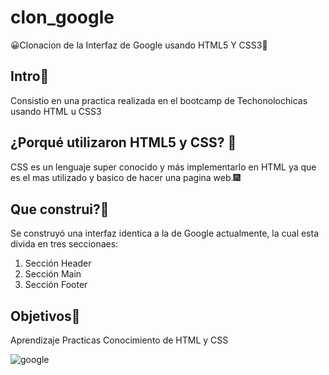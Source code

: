 # clon_google
😀Clonacion de la Interfaz de Google usando HTML5 Y CSS3🎇
## Intro🎇
Consistio en una practica realizada en el bootcamp de Techonolochicas usando HTML u CSS3

## ¿Porqué utilizaron HTML5 y CSS? 🎪
CSS es un lenguaje super conocido y más implementarlo en HTML ya que es el mas
utilizado y basico de hacer una pagina web.🎆

## Que construi?🤔
Se construyó una interfaz identica a la de Google actualmente, la cual esta divida en tres seccionaes:
1. Sección Header
2. Sección Main
3. Sección Footer

## Objetivos🤗
Aprendizaje
Practicas
Conocimiento de HTML y CSS


![google](https://github.com/galletita020699/clon_google/assets/140213509/b81b4ff1-bdf4-42d7-a09a-d94e0c70dde3)
